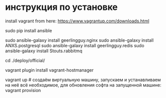# инструкция по установке

install vagrant from here: https://www.vagrantup.com/downloads.html

sudo pip install ansible

sudo ansible-galaxy install geerlingguy.nginx
sudo ansible-galaxy install ANXS.postgresql
sudo ansible-galaxy install geerlingguy.redis
sudo ansible-galaxy install Stouts.rabbitmq

cd ./deploy/official/

vagrant plugin install vagrant-hostmanager

vagrant up # создаём виртуальную машину, запускаем и устанавливаем на неё всё необходимое, для обновления софта на запущенной машине: vagrant provision
